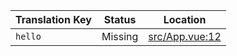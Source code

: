 | Translation Key | Status | Location |
|-----------------|--------|----------|
| `hello` | Missing | [src/App.vue:12](https://github.com/staging-gh-org/testRepo/blob/2a29caeb9f9e877c2fd98287c3c0b197d0d7669c/src/App.vue#L12) |
